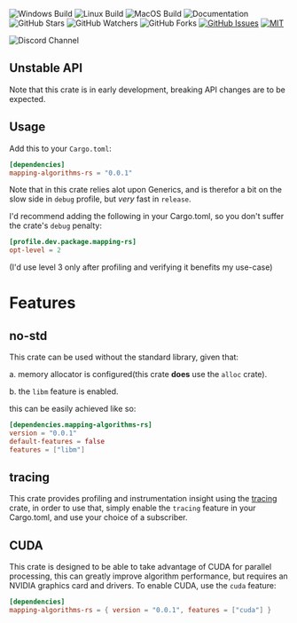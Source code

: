 ![Windows Build](https://github.com/EmilyMatt/mapping-rs/actions/workflows/build-win.yml/badge.svg)
![Linux Build](https://github.com/EmilyMatt/mapping-rs/actions/workflows/build-linux.yml/badge.svg)
![MacOS Build](https://github.com/EmilyMatt/mapping-rs/actions/workflows/build-macos.yml/badge.svg)
![Documentation](https://github.com/EmilyMatt/mapping-rs/actions/workflows/doc.yml/badge.svg)
![GitHub Stars](https://img.shields.io/github/stars/EmilyMatt/mapping-rs)
![GitHub Watchers](https://img.shields.io/github/watchers/EmilyMatt/mapping-rs)
![GitHub Forks](https://img.shields.io/github/forks/EmilyMatt/mapping-rs)
[![GitHub Issues](https://img.shields.io/github/issues/EmilyMatt/mapping-rs)](https://github.com/EmilyMatt/mapping-rs/issues)
[![MIT](https://img.shields.io/badge/license-MIT-blue.svg)](https://github.com/EmilyMatt/mapping-rs/blob/master/LICENSE)

![Discord Channel](https://dcbadge.vercel.app/api/server/hKFKTaMKkq/)

## Unstable API
Note that this crate is in early development, breaking API changes are to be expected.

## Usage

Add this to your `Cargo.toml`:

```toml
[dependencies]
mapping-algorithms-rs = "0.0.1"
```

Note that in this crate relies alot upon Generics, and is therefor a bit on the slow side in `debug` profile, but _very_ fast in `release`.

I'd recommend adding the following in your Cargo.toml, so you don't suffer the crate's `debug` penalty:
```toml
[profile.dev.package.mapping-rs]
opt-level = 2
```
(I'd use level 3 only after profiling and verifying it benefits my use-case)

# Features

## no-std
This crate can be used without the standard library, given that:

a. memory allocator is configured(this crate __does__ use the `alloc` crate).

b. the `libm` feature is enabled.

this can be easily achieved like so:

```toml
[dependencies.mapping-algorithms-rs]
version = "0.0.1"
default-features = false
features = ["libm"]
```

## tracing
This crate provides profiling and instrumentation insight 
using the [tracing](https://github.com/tokio-rs/tracing) crate, in order to use that, 
simply enable the `tracing` feature in your Cargo.toml, and use your choice of a subscriber.

## CUDA
This crate is designed to be able to take advantage of CUDA for parallel processing, 
this can greatly improve algorithm performance, but requires an NVIDIA graphics card and drivers.
To enable CUDA, use the `cuda` feature:
```toml
[dependencies]
mapping-algorithms-rs = { version = "0.0.1", features = ["cuda"] }
```